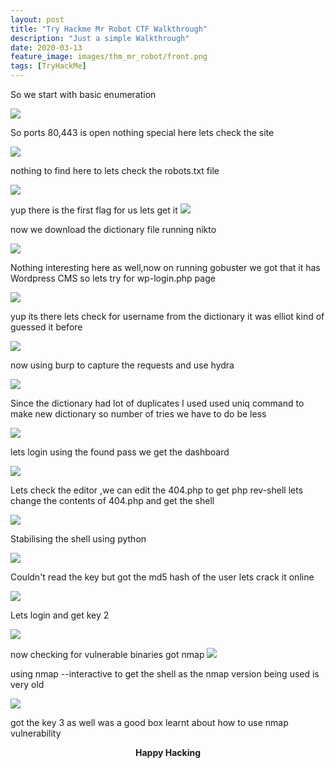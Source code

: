 ```yaml
---
layout: post
title: "Try Hackme Mr Robot CTF Walkthrough"
description: "Just a simple Walkthrough"
date: 2020-03-13
feature_image: images/thm_mr_robot/front.png
tags: [TryHackMe]
---
```


So we start with basic enumeration

![](images/thm_mr_robot/1.png)

So ports 80,443 is open nothing special here lets check the site

![](images/thm_mr_robot/2.png)



nothing to find here to lets check the robots.txt file

![](images/thm_mr_robot/3.png)

yup there is the first flag for us
lets get it 
![](images/thm_mr_robot/15.png)

now we download the dictionary file 
running nikto

![](images/thm_mr_robot/7.png)

Nothing interesting here as well,now on running gobuster we got that it has Wordpress CMS so lets try for wp-login.php page 

![](images/thm_mr_robot/4.png)

yup its there lets check for username from the dictionary 
it was elliot kind of guessed it before

![](images/thm_mr_robot/6.png)

now using burp to capture the requests and use hydra

![](images/thm_mr_robot/5.png)

Since the dictionary had lot of duplicates I used used uniq command to make new dictionary so number of tries we have to do be less

![](images/thm_mr_robot/16.png)


lets login using the found pass we get the dashboard

![](images/thm_mr_robot/8.png)

Lets check the editor ,we can edit the 404.php to get php rev-shell lets change the contents of 404.php and get the shell

![](images/thm_mr_robot/10.png)

Stabilising the shell using python

![](images/thm_mr_robot/9.png)

Couldn't read the key but got the md5 hash of the user lets crack it online

![](images/thm_mr_robot/11.png)

Lets login and get key 2

![](images/thm_mr_robot/12.png)


now checking for vulnerable binaries got nmap 
![](images/thm_mr_robot/13.png)

using nmap --interactive to get the shell
as the nmap version being used is very old

![](images/thm_mr_robot/14.png)

got the key 3 as well was a good box learnt about how to use nmap vulnerability 


<b><center>Happy Hacking</center></b>

